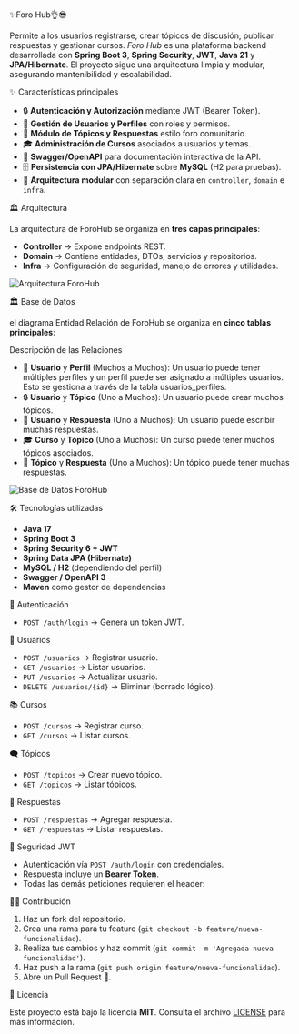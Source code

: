 
✨Foro Hub👌😎

Permite a los usuarios registrarse, crear tópicos de discusión, publicar respuestas y gestionar cursos.
*Foro Hub* es una plataforma backend desarrollada con **Spring Boot 3**, **Spring Security**, **JWT**, **Java 21** y **JPA/Hibernate**. 
El proyecto sigue una arquitectura limpia y modular, asegurando mantenibilidad y escalabilidad.


✨ Características principales

* 🔒 **Autenticación y Autorización** mediante JWT (Bearer Token).
* 👥 **Gestión de Usuarios y Perfiles** con roles y permisos.
* 📝 **Módulo de Tópicos y Respuestas** estilo foro comunitario.
* 🎓 **Administración de Cursos** asociados a usuarios y temas.
* 📜 **Swagger/OpenAPI** para documentación interactiva de la API.
* 🗄️ **Persistencia con JPA/Hibernate** sobre **MySQL** (H2 para pruebas).
* 🚀 **Arquitectura modular** con separación clara en `controller`, `domain` e `infra`.



🏛️ Arquitectura

La arquitectura de ForoHub se organiza en **tres capas principales**:

* **Controller** → Expone endpoints REST.
* **Domain** → Contiene entidades, DTOs, servicios y repositorios.
* **Infra** → Configuración de seguridad, manejo de errores y utilidades.

![Arquitectura ForoHub](docs/diagrama-arquitectura.png)



🏛️ Base de Datos

el diagrama Entidad Relación de ForoHub se organiza en **cinco tablas principales**:

Descripción de las Relaciones
* 📜 **Usuario** y **Perfil** (Muchos a Muchos): Un usuario puede tener múltiples perfiles y un perfil puede ser asignado a múltiples usuarios. Esto se gestiona a través de la tabla usuarios_perfiles.
* 🔒 **Usuario** y **Tópico** (Uno a Muchos): Un usuario puede crear muchos tópicos.
* 👥 **Usuario** y **Respuesta** (Uno a Muchos): Un usuario puede escribir muchas respuestas.
* 🎓 **Curso** y **Tópico** (Uno a Muchos): Un curso puede tener muchos tópicos asociados.
* 🔑 **Tópico** y **Respuesta** (Uno a Muchos): Un tópico puede tener muchas respuestas.

![Base de Datos ForoHub](docs/diagrama-entidad-relacion.png)


 🛠️ Tecnologías utilizadas

* **Java 17**
* **Spring Boot 3**
* **Spring Security 6 + JWT**
* **Spring Data JPA (Hibernate)**
* **MySQL / H2** (dependiendo del perfil)
* **Swagger / OpenAPI 3**
* **Maven** como gestor de dependencias


 🔑 Autenticación

* `POST /auth/login` → Genera un token JWT.

👤 Usuarios

* `POST /usuarios` → Registrar usuario.
* `GET /usuarios` → Listar usuarios.
* `PUT /usuarios` → Actualizar usuario.
* `DELETE /usuarios/{id}` → Eliminar (borrado lógico).

📚 Cursos

* `POST /cursos` → Registrar curso.
* `GET /cursos` → Listar cursos.

🗨️ Tópicos

* `POST /topicos` → Crear nuevo tópico.
* `GET /topicos` → Listar tópicos.

💬 Respuestas

* `POST /respuestas` → Agregar respuesta.
* `GET /respuestas` → Listar respuestas.



🔐 Seguridad JWT

* Autenticación vía `POST /auth/login` con credenciales.
* Respuesta incluye un **Bearer Token**.
* Todas las demás peticiones requieren el header:



👨‍💻 Contribución

1. Haz un fork del repositorio.
2. Crea una rama para tu feature (`git checkout -b feature/nueva-funcionalidad`).
3. Realiza tus cambios y haz commit (`git commit -m 'Agregada nueva funcionalidad'`).
4. Haz push a la rama (`git push origin feature/nueva-funcionalidad`).
5. Abre un Pull Request 🚀.


📜 Licencia

Este proyecto está bajo la licencia **MIT**. Consulta el archivo [LICENSE](LICENSE) para más información.


